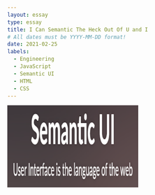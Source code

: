 ```yaml
---
layout: essay
type: essay
title: I Can Semantic The Heck Out Of U and I
# All dates must be YYYY-MM-DD format!
date: 2021-02-25
labels:
  - Engineering
  - JavaScript
  - Semantic UI
  - HTML
  - CSS
---
```


<img class="ui medium image" src="../images/SemanticUI.png" width="300">
